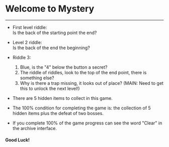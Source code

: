 # Welcome to Mystery
---
* First level riddle:<br>
Is the back of the starting point the end?

* Level 2 riddle:<br>
Is the back of the end the beginning?

* Riddle 3:<br>
  1. Blue, is the "4" below the button a secret?
  2. The riddle of riddles, look to the top of the end point, there is something else?
  3. Why is there a trap missing, it looks out of place? (MAIN: Need to get this to unlock the next level!)

* There are 5 hidden items to collect in this game.

* The 100% condition for completing the game is: the collection of 5 hidden items plus the defeat of two bosses.

* If you complete 100% of the game progress can see the word "Clear" in the archive interface.

#### Good Luck!